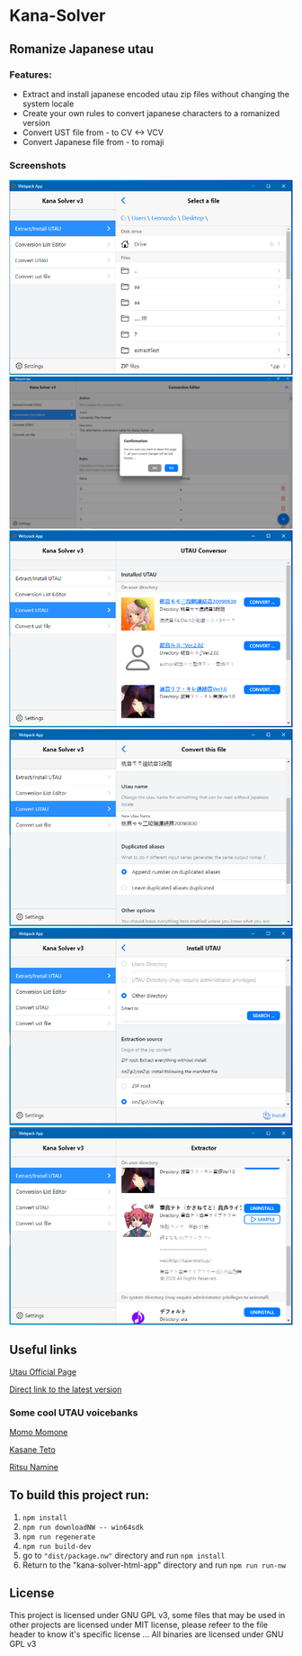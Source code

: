 # Kana-Solver

## Romanize Japanese utau

### Features:
- Extract and install japanese encoded utau zip files without changing the system locale
- Create your own rules to convert japanese characters to a romanized version
- Convert UST file from - to CV <-> VCV
- Convert Japanese file from - to romaji

### Screenshots

[![File Browser](https://raw.githubusercontent.com/leonardothehuman/Kana-Solver/main/screenshots/1-FileBrowser.png)]()
[![Conversion Rules Editor](https://raw.githubusercontent.com/leonardothehuman/Kana-Solver/main/screenshots/2-ConversionEditor.png)]()
[![Utau Picker](https://raw.githubusercontent.com/leonardothehuman/Kana-Solver/main/screenshots/3-UtauPicker.png)]()
[![Conversion Options](https://raw.githubusercontent.com/leonardothehuman/Kana-Solver/main/screenshots/4-ConversionOptions.png)]()
[![Extractor](https://raw.githubusercontent.com/leonardothehuman/Kana-Solver/main/screenshots/5-Extractor.png)]()
[![Uninstaller](https://raw.githubusercontent.com/leonardothehuman/Kana-Solver/main/screenshots/6-Uninstall.png)]()

## Useful links
[Utau Official Page](http://utau2008.xrea.jp/)

[Direct link to the latest version](http://utau2008.xrea.jp/utau0418e-inst.zip)

### Some cool UTAU voicebanks
[Momo Momone](https://momonemomo.com/)

[Kasane Teto](https://kasaneteto.jp/teto/voice.html)

[Ritsu Namine](http://canon-voice.com/voice.html)


## To build this project run: 
1. `npm install`
2. `npm run downloadNW -- win64sdk`
3. `npm run regenerate`
4. `npm run build-dev`
5. go to `"dist/package.nw"` directory and run `npm install`
6. Return to the "kana-solver-html-app" directory and run `npm run run-nw`

## License
This project is licensed under GNU GPL v3, some files that may be used in other projects are licensed under MIT license, please refeer to the file header to know it's specific license ...
All binaries are licensed under GNU GPL v3
